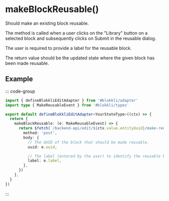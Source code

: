 # makeBlockReusable()

Should make an existing block reusable.

The method is called when a user clicks on the "Library" button on a selected
block and subsequently clicks on Submit in the reusable dialog.

The user is required to provide a label for the reusable block.

The return value should be the updated state where the given block has been made
reusable.

## Example

::: code-group

```typescript [~/app/blokkli.editAdapter.ts]
import { defineBlokkliEditAdapter } from '#blokkli/adapter'
import type { MakeReusableEvent } from '#blokkli/types'

export default defineBlokkliEditAdapter<YourStateType>((ctx) => {
  return {
    makeBlockReusable: (e: MakeReusableEvent) => {
      return $fetch(`/backend-api/edit/${ctx.value.entityUuid}/make-reusable`, {
        method: 'post',
        body: {
          // The UUID of the block that should be made reusable.
          uuid: e.uuid,

          // The label (entered by the user) to identify the reusable block in the library.
          label: e.label,
        },
      })
    },
  }
})
```

:::
